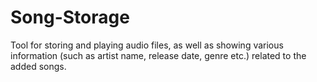 # Song-Storage
Tool for storing and playing audio files, as well as showing various information (such as artist name, release date, genre etc.) related to the added songs.
